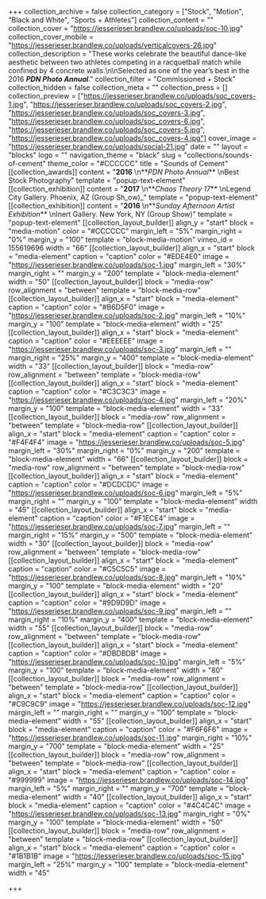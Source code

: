 +++
collection_archive = false
collection_category = ["Stock", "Motion", "Black and White", "Sports + Athletes"]
collection_content = ""
collection_cover = "https://jesserieser.brandlew.co/uploads/soc-10.jpg"
collection_cover_mobile = "https://jesserieser.brandlew.co/uploads/verticalcovers-26.jpg"
collection_description = "These works celebrate the beautiful dance-like aesthetic between two athletes competing in a racquetball match while confined by 4 concrete walls.\n\nSelected as one of the year’s best in the 2016 **_PDN Photo Annual_**."
collection_filter = "Commissioned + Stock"
collection_hidden = false
collection_meta = ""
collection_press = []
collection_preview = ["https://jesserieser.brandlew.co/uploads/soc_covers-1.jpg", "https://jesserieser.brandlew.co/uploads/soc_covers-2.jpg", "https://jesserieser.brandlew.co/uploads/soc_covers-3.jpg", "https://jesserieser.brandlew.co/uploads/soc_covers-6.jpg", "https://jesserieser.brandlew.co/uploads/soc_covers-5.jpg", "https://jesserieser.brandlew.co/uploads/soc_covers-4.jpg"]
cover_image = "https://jesserieser.brandlew.co/uploads/social-21.jpg"
date = ""
layout = "blocks"
logo = ""
navigation_theme = "black"
slug = "collections/sounds-of-cement"
theme_color = "#CCCCCC"
title = "Sounds of Cement"
[[collection_awards]]
content = "**2016**  \n**_PDN Photo Annual_**   \nBest Stock Photography"
template = "popup-text-element"
[[collection_exhibition]]
content = "**2017**  \n**_Chaos Theory 17_**  \nLegend City Gallery. Phoenix, AZ (Group Sh_ow)_"
template = "popup-text-element"
[[collection_exhibition]]
content = "**2016**  \n**_Sunday Afternoon Artist Exhibition_**  \nInert Gallery. New York, NY (Group Show)"
template = "popup-text-element"
[[collection_layout_builder]]
align_y = "start"
block = "media-motion"
color = "#CCCCCC"
margin_left = "5%"
margin_right = "0%"
margin_y = "100"
template = "block-media-motion"
vimeo_id = 155619696
width = "66"
[[collection_layout_builder]]
align_x = "start"
block = "media-element"
caption = "caption"
color = "#EDE4E0"
image = "https://jesserieser.brandlew.co/uploads/soc-1.jpg"
margin_left = "30%"
margin_right = ""
margin_y = "200"
template = "block-media-element"
width = "50"
[[collection_layout_builder]]
block = "media-row"
row_alignment = "between"
template = "block-media-row"
[[collection_layout_builder]]
align_x = "start"
block = "media-element"
caption = "caption"
color = "#B6D5F0"
image = "https://jesserieser.brandlew.co/uploads/soc-2.jpg"
margin_left = "10%"
margin_y = "100"
template = "block-media-element"
width = "25"
[[collection_layout_builder]]
align_x = "start"
block = "media-element"
caption = "caption"
color = "#EEEEEE"
image = "https://jesserieser.brandlew.co/uploads/soc-3.jpg"
margin_left = ""
margin_right = "25%"
margin_y = "400"
template = "block-media-element"
width = "33"
[[collection_layout_builder]]
block = "media-row"
row_alignment = "between"
template = "block-media-row"
[[collection_layout_builder]]
align_x = "start"
block = "media-element"
caption = "caption"
color = "#C3C3C3"
image = "https://jesserieser.brandlew.co/uploads/soc-4.jpg"
margin_left = "20%"
margin_y = "100"
template = "block-media-element"
width = "33"
[[collection_layout_builder]]
block = "media-row"
row_alignment = "between"
template = "block-media-row"
[[collection_layout_builder]]
align_x = "start"
block = "media-element"
caption = "caption"
color = "#F4F4F4"
image = "https://jesserieser.brandlew.co/uploads/soc-5.jpg"
margin_left = "30%"
margin_right = "0%"
margin_y = "200"
template = "block-media-element"
width = "66"
[[collection_layout_builder]]
block = "media-row"
row_alignment = "between"
template = "block-media-row"
[[collection_layout_builder]]
align_x = "start"
block = "media-element"
caption = "caption"
color = "#DCDCDC"
image = "https://jesserieser.brandlew.co/uploads/soc-6.jpg"
margin_left = "5%"
margin_right = ""
margin_y = "100"
template = "block-media-element"
width = "45"
[[collection_layout_builder]]
align_x = "start"
block = "media-element"
caption = "caption"
color = "#F1ECE4"
image = "https://jesserieser.brandlew.co/uploads/soc-7.jpg"
margin_left = ""
margin_right = "15%"
margin_y = "500"
template = "block-media-element"
width = "30"
[[collection_layout_builder]]
block = "media-row"
row_alignment = "between"
template = "block-media-row"
[[collection_layout_builder]]
align_x = "start"
block = "media-element"
caption = "caption"
color = "#C5C5C5"
image = "https://jesserieser.brandlew.co/uploads/soc-8.jpg"
margin_left = "10%"
margin_y = "100"
template = "block-media-element"
width = "20"
[[collection_layout_builder]]
align_x = "start"
block = "media-element"
caption = "caption"
color = "#9D9D9D"
image = "https://jesserieser.brandlew.co/uploads/soc-9.jpg"
margin_left = ""
margin_right = "10%"
margin_y = "400"
template = "block-media-element"
width = "55"
[[collection_layout_builder]]
block = "media-row"
row_alignment = "between"
template = "block-media-row"
[[collection_layout_builder]]
align_x = "start"
block = "media-element"
caption = "caption"
color = "#DBDBDB"
image = "https://jesserieser.brandlew.co/uploads/soc-10.jpg"
margin_left = "5%"
margin_y = "100"
template = "block-media-element"
width = "80"
[[collection_layout_builder]]
block = "media-row"
row_alignment = "between"
template = "block-media-row"
[[collection_layout_builder]]
align_x = "start"
block = "media-element"
caption = "caption"
color = "#C9C9C9"
image = "https://jesserieser.brandlew.co/uploads/soc-12.jpg"
margin_left = ""
margin_right = ""
margin_y = "100"
template = "block-media-element"
width = "55"
[[collection_layout_builder]]
align_x = "start"
block = "media-element"
caption = "caption"
color = "#F6F6F6"
image = "https://jesserieser.brandlew.co/uploads/soc-11.jpg"
margin_right = "10%"
margin_y = "700"
template = "block-media-element"
width = "25"
[[collection_layout_builder]]
block = "media-row"
row_alignment = "between"
template = "block-media-row"
[[collection_layout_builder]]
align_x = "start"
block = "media-element"
caption = "caption"
color = "#999999"
image = "https://jesserieser.brandlew.co/uploads/soc-14.jpg"
margin_left = "5%"
margin_right = ""
margin_y = "700"
template = "block-media-element"
width = "40"
[[collection_layout_builder]]
align_x = "start"
block = "media-element"
caption = "caption"
color = "#4C4C4C"
image = "https://jesserieser.brandlew.co/uploads/soc-13.jpg"
margin_right = "0%"
margin_y = "100"
template = "block-media-element"
width = "50"
[[collection_layout_builder]]
block = "media-row"
row_alignment = "between"
template = "block-media-row"
[[collection_layout_builder]]
align_x = "start"
block = "media-element"
caption = "caption"
color = "#1B1B1B"
image = "https://jesserieser.brandlew.co/uploads/soc-15.jpg"
margin_left = "25%"
margin_y = "100"
template = "block-media-element"
width = "45"

+++
